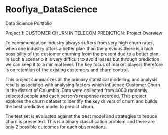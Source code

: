 # Roofiya_DataScience
Data Science Portfolio

Project 1: CUSTOMER CHURN IN TELECOM PREDICTION: Project Overview

Telecommunication industry always suffers from very high churn rates, when one industry offers a better plan than the previous there is a high possibility of the customer churning from the present due to a better plan. In such a scenario it is very difficult to avoid losses but through prediction we can keep it to a minimal level. The key focus of market players therefore is on retention of the existing customers and churn control.

This project summarizes all the primary statistical modelling and analysis results associated with analysing factors which influence Customer Churn in the district of Columbia. Data were collected from 4000 randomly selected people and each person’s response recorded. This project explores the churn dataset to identify the key drivers of churn and builds the best predictive model to predict churn. 

The test set is evaluated against the best model and strategies to reduce churn is presented. This is a binary classification problem and there are only 2 possible outcomes for each observations.

